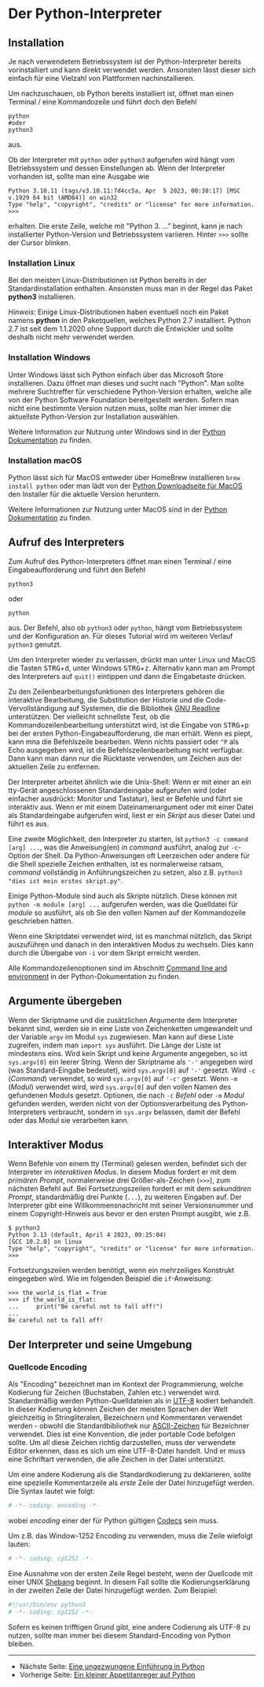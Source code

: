 # Der Python-Interpreter

## Installation
Je nach verwendetem Betriebssystem ist der Python-Interpreter bereits vorinstalliert und kann direkt verwendet werden. Ansonsten lässt dieser sich einfach für eine Vielzahl von Plattformen nachinstallieren.

Um nachzuschauen, ob Python bereits installiert ist, öffnet man einen Terminal / eine Kommandozeile und führt doch den Befehl

```shell
python
#oder
python3
```

aus.

Ob der Interpreter mit `python` oder `python3` aufgerufen wird hängt vom Betriebssystem und dessen Einstellungen ab. Wenn der Interpreter vorhanden ist, sollte man eine Ausgabe wie

```shell
Python 3.10.11 (tags/v3.10.11:7d4cc5a, Apr  5 2023, 00:38:17) [MSC v.1929 64 bit (AMD64)] on win32
Type "help", "copyright", "credits" or "license" for more information.
>>>
```

erhalten. Die erste Zeile, welche mit "Python 3. ..." beginnt, kann je nach installierter Python-Version und Betriebssystem variieren. Hinter `>>>` sollte der Cursor blinken.

### Installation Linux
Bei den meisten Linux-Distributionen ist Python bereits in der Standardinstallation enthalten. Ansonsten muss man in der Regel das Paket **python3** installieren.

*Hinweis*: Einige Linux-Distributionen haben eventuell noch ein Paket namens **python** in den Paketquellen, welches Python 2.7 installiert. Python 2.7 ist seit dem 1.1.2020 ohne Support durch die Entwickler und sollte deshalb nicht mehr verwendet werden.

### Installation Windows
Unter Windows lässt sich Python einfach über das Microsoft Store installieren. Dazu öffnet man dieses und sucht nach "Python". Man sollte mehrere Suchtreffer für verschiedene Python-Version erhalten, welche alle von der Python Software Foundation bereitgestellt werden. Sofern man nicht eine bestimmte Version nutzen muss, sollte man hier immer die aktuellste Python-Version zur Installation auswählen.

Weitere Information zur Nutzung unter Windows sind in der [Python Dokumentation](https://docs.python.org/3/using/windows.html) zu finden.

### Installation macOS
Python lässt sich für MacOS entweder über HomeBrew installieren `brew install python` oder man lädt von der [Python Downloadseite für MacOS](https://www.python.org/downloads/macos/) den Installer für die aktuelle Version heruntern.

Weitere Informationen zur Nutzung unter MacOS sind in der [Python Dokumentation](https://docs.python.org/3/using/mac.html) zu finden.

## Aufruf des Interpreters

Zum Aufruf des Python-Interpreters öffnet man einen Terminal / eine Eingabeaufforderung und führt den Befehl

```shell
python3
```

oder

```shell
python
```

aus. Der Befehl, also ob `python3` oder `python`, hängt vom Betriebssystem und der Konfiguration an. Für dieses Tutorial wird im weiteren Verlauf `python3` genutzt.

Um den Interpreter wieder zu verlassen, drückt man unter Linux und MacOS die Tasten <kbd>STRG</kbd>+<kbd>d</kbd>, unter Windows <kbd>STRG</kbd>+<kbd>z</kbd>. Alternativ kann man am Prompt des Interpreters auf `quit()` eintippen und dann die Eingabetaste drücken.

Zu den Zeilenbearbeitungsfunktionen des Interpreters gehören die interaktive Bearbeitung, die Substitution der Historie und die Code-Vervollständigung auf Systemen, die die Bibliothek [GNU Readline](https://tiswww.case.edu/php/chet/readline/rltop.html) unterstützen. Der vielleicht schnellste Test, ob die Kommandozeilenbearbeitung unterstützt wird, ist die Eingabe von <kbd>STRG</kbd>+<kbd>p</kbd> bei der ersten Python-Eingabeaufforderung, die man erhält. Wenn es piept, kann mna die Befehlszeile bearbeiten. Wenn nichts passiert oder `^P` als Echo ausgegeben wird, ist die Befehlszeilenbearbeitung nicht verfügbar. Dann kann man dann nur die Rücktaste verwenden, um Zeichen aus der aktuellen Zeile zu entfernen.

Der Interpreter arbeitet ähnlich wie die Unix-Shell: Wenn er mit einer an ein tty-Gerät angeschlossenen Standardeingabe aufgerufen wird (oder einfacher ausdrückt: Monitor und Tastatur), liest er Befehle und führt sie interaktiv aus. Wenn er mit einem Dateinamenargument oder mit einer Datei als Standardeingabe aufgerufen wird, liest er ein *Skript* aus dieser Datei und führt es aus.

Eine zweite Möglichkeit, den Interpreter zu starten, ist `python3 -c command [arg] ...`, was die Anweisung(en) in *command* ausführt, analog zur `-c`-Option der Shell. Da Python-Anweisungen oft Leerzeichen oder andere für die Shell spezielle Zeichen enthalten, ist es normalerweise ratsam, *command* vollständig in Anführungszeichen zu setzen, also z.B. `python3 "dies ist mein erstes skript.py"`.

Einige Python-Module sind auch als Skripte nützlich. Diese können mit `python -m module [arg] ...` aufgerufen werden, was die Quelldatei für *module* so ausführt, als ob Sie den vollen Namen auf der Kommandozeile geschrieben hätten.

Wenn eine Skriptdatei verwendet wird, ist es manchmal nützlich, das Skript auszuführen und danach in den interaktiven Modus zu wechseln. Dies kann durch die Übergabe von `-i` vor dem Skript erreicht werden.

Alle Kommandozeilenoptionen sind im Abschnitt [Command line and environment](https://docs.python.org/3/using/cmdline.html) in der Python-Dokumentation zu finden.

## Argumente übergeben

Wenn der Skriptname und die zusätzlichen Argumente dem Interpreter bekannt sind, werden sie in eine Liste von Zeichenketten umgewandelt und der Variable `argv` im Modul `sys` zugewiesen. Man kann auf diese Liste zugreifen, indem man `import sys` ausführt. Die Länge der Liste ist mindestens eins. Wird kein Skript und keine Argumente angegeben, so ist `sys.argv[0]` ein leerer String. Wenn der Skriptname als `'-'` angegeben wird (was Standard-Eingabe bedeutet), wird `sys.argv[0]` auf `'-'` gesetzt. Wird `-c` (*Command*) verwendet, so wird `sys.argv[0]` auf `'-c'` gesetzt. Wenn `-m` (*Modul*) verwendet wird, wird `sys.argv[0]` auf den vollen Namen des gefundenen Moduls gesetzt. Optionen, die nach `-c` *Befehl* oder `-m` *Modul* gefunden werden, werden nicht von der Optionsverarbeitung des Python-Interpreters verbraucht, sondern in `sys.argv` belassen, damit der Befehl oder das Modul sie verarbeiten kann.

## Interaktiver Modus

Wenn Befehle von einem tty (Terminal) gelesen werden, befindet sich der Interpreter im *interaktiven Modus*. In diesem Modus fordert er mit dem *primären Prompt*, normalerweise drei Größer-als-Zeichen (`>>>`), zum nächsten Befehl auf. Bei Fortsetzungszeilen fordert er mit dem *sekundären Prompt*, standardmäßig drei Punkte (`...`), zu weiteren Eingaben auf. Der Interpreter gibt eine Willkommensnachricht mit seiner Versionsnummer und einem Copyright-Hinweis aus bevor er den ersten Prompt ausgibt, wie z.B.

```shell
$ python3
Python 3.13 (default, April 4 2023, 09:25:04)
[GCC 10.2.0] on linux
Type "help", "copyright", "credits" or "license" for more information.
>>>
```

Fortsetzungszeilen werden benötigt, wenn ein mehrzeiliges Konstrukt eingegeben wird. Wie im folgenden Beispiel die `if`-Anweisung:

```pycon
>>> the_world_is_flat = True
>>> if the_world_is_flat:
...     print("Be careful not to fall off!")
...
Be careful not to fall off!
```

## Der Interpreter und seine Umgebung

### Quellcode Encoding

Als "Encoding" bezeichnet man im Kontext der Programmierung, welche Kodierung für Zeichen (Buchstaben, Zahlen etc.) verwendet wird. Standardmäßig werden Python-Quelldateien als in [UTF-8](https://de.wikipedia.org/wiki/UTF-8) kodiert behandelt. In dieser Kodierung können Zeichen der meisten Sprachen der Welt gleichzeitig in Stringliteralen, Bezeichnern und Kommentaren verwendet werden - obwohl die Standardbibliothek nur [ASCII-Zeichen](https://de.wikipedia.org/wiki/American_Standard_Code_for_Information_Interchange) für Bezeichner verwendet. Dies ist eine Konvention, die jeder portable Code befolgen sollte. Um all diese Zeichen richtig darzustellen, muss der verwendete Editor erkennen, dass es sich um eine UTF-8-Datei handelt. Und er muss eine Schriftart verwenden, die alle Zeichen in der Datei unterstützt.

Um eine andere Kodierung als die Standardkodierung zu deklarieren, sollte eine spezielle Kommentarzeile als *erste* Zeile der Datei hinzugefügt werden. Die Syntax lautet wie folgt:

```python
# -*- coding: encoding -*-
```

wobei *encoding* einer der für Python gültigen [Codecs](https://docs.python.org/3/library/codecs.html) sein muss.

Um z.B. das Window-1252 Encoding zu verwenden, muss die Zeile wiefolgt lauten:

```python
# -*- coding: cp1252 -*-
```

Eine Ausnahme von der ersten Zeile Regel besteht, wenn der Quellcode mit einer UNIX [Shebang](https://de.wikipedia.org/wiki/Shebang) beginnt. In diesem Fall sollte die Kodierungserklärung in der zweiten Zeile der Datei hinzugefügt werden. Zum Beispiel:

```python
#!/usr/bin/env python3
# -*- coding: cp1252 -*-
```

Sofern es keinen trifftigen Grund gibt, eine andere Codierung als UTF-8 zu nutzen, sollte man immer bei diesem Standard-Encoding von Python bleiben.

***

 * Nächste Seite: [Eine ungezwungene Einführung in Python](introduction.md)
 * Vorherige Seite: [Ein kleiner Appetitanreger auf Python](appetite.md)
